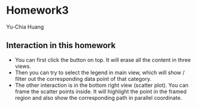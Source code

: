 # Homework3
Yu-Chia Huang

## Interaction in this homework
- You can first click the button on top. It will erase all the content in three views. 
- Then you can try to select the legend in main view, which will show / filter out the corresponding data point of that category.
- The other interaction is in the bottom right view (scatter plot). You can frame the scatter points inside. It will highlight the point in the framed region and also show the corresponding path in parallel coordinate.

